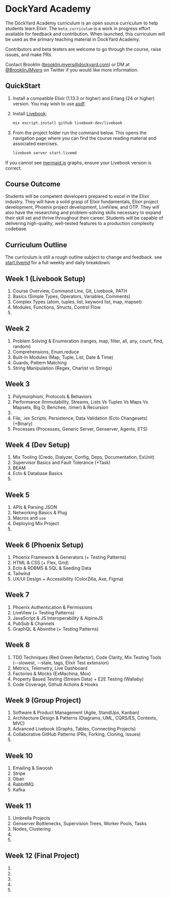 # DockYard Academy

The DockYard Academy curriculum is an open source curriculum to help students learn Elixir.
The `beta_curriculum` is a work in progress effort available for feedback and contribution.
When launched, this curriculum will be used as the primary teaching material in DockYard Academy.

Contributors and beta testers are welcome to go through the course, raise issues, and make PRs.

Contact Brooklin (brooklin.myers@dockyard.com) or DM at [@BrooklinJMyers](https://twitter.com/BrooklinJMyers) on Twitter if you would like more information.

## QuickStart

1. Install a compatible Elixir (1.13.3 or higher) and Erlang (24 or higher)
   version. You may wish to use
   [asdf](https://asdf-vm.com/guide/getting-started.html#_1-install-dependencies).

2. Install [Livebook](https://github.com/livebook-dev/livebook):

   ```sh
   mix escript.install github livebook-dev/livebook
   ```

3. From the project folder run the command below. This opens the navigation
   page where you can find the course reading material and associated
   exercises.

   ```sh
   livebook server start.livemd
   ```

If you cannot see [mermaid.js](https://github.com/mermaid-js/mermaid) graphs,
ensure your Livebook version is correct.

## Course Outcome
Students will be competent developers prepared to excel in the Elixir industry. They will have
a solid grasp of Elixir fundamentals, Elixir project development, Phoenix project development, LiveView, and OTP.
They will also have the researching and problem-solving skills necessary to expand their skill set and thrive
throughout their career. Students will be capable of delivering high-quality, well-tested features to a production complexity codebase.

## Curriculum Outline
The curriculum is still a rough outline subject to change and feedback. see [start.livemd](https://github.com/DockYard-Academy/beta_curriculum/blob/main/start.livemd) for a full weekly and daily breakdown.

## Week 1 (Livebook Setup)
1. Course Overview, Command Line, Git, Livebook, PATH
2. Basics (Simple Types, Operators, Variables, Comments)
3. Complex Types (atom, tuples, list, keyword list, map, mapset)
4. Modules, Functions, Structs, Control Flow
5.

## Week 2
1. Problem Solving & Enumeration (ranges, map, filter, all, any, count, find, random)
2. Comprehensions, Enum.reduce
3. Built-In Modules (Map, Tuple, List, Date & Time)
4. Guards, Pattern Matching
5. String Manipulation (Regex, Charlist vs Strings)

## Week 3
1. Polymorphism, Protocols & Behaviors
2. Performance (Immutability, Streams, Lists Vs Tuples Vs Maps Vs Mapsets, Big O, Benchee, :timer) & Recursion
3.
4. File, .iex Scripts, Persistence, Data Validation (Ecto Changesets) (+Binary)
5. Processes (Processes, Generic Server, Genserver, Agents, ETS)

## Week 4 (Dev Setup)
1. Mix Tooling (Credo, Dialyzer, Config, Deps, Documentation, ExUnit)
2. Supervisor Basics and Fault Tolerance (+Task)
3. BEAM
4. Ecto & Database Basics
5.

## Week 5
1. APIs & Parsing JSON
2. Networking Basics & Plug
3. Macros and `use`
4. Deploying Mix Project
5.

## Week 6 (Phoenix Setup)
1. Phoenix Framework & Generators (+ Testing Patterns)
2. HTML & CSS (+ Flex, Grid)
3. Ecto & RDBMS & SQL & Seeding Data
4. Tailwind
5. UX/UI Design + Accessibility (ColorZilla, Axe, Figma)

## Week 7
1. Phoenix Authentication & Permissions
2. LiveView (+ Testing Patterns)
3. JavaScript & JS Interoperability & AlpineJS
4. PubSub & Channels
5. GraphQL & Absinthe (+ Testing Patterns)

## Week 8
1. TDD Techniques (Red Green Refactor), Code Clarity, Mix Testing Tools (--slowest, --stale, tags, Elixir Test extension)
2. Metrics, Telemetry, Live Dashboard
3. Factories & Mocks (ExMachina, Mox)
4. Property Based Testing (Stream Data) + E2E Testing (Wallaby)
5. Code Coverage, Github Actions & Hooks

## Week 9 (Group Project)
1. Software & Product Management (Agile, StandUps, Kanban)
2. Architecture Design & Patterns (Diagrams, UML, CQRS/ES, Contexts, MVC)
3. Advanced Livebook (Graphs, Tables, Connecting Projects)
4. Collaborative GitHub Patterns (PRs, Forking, Cloning, Issues)
5.

## Week 10
1. Emailing & Swoosh
2. Stripe
3. Oban
4. RabbitMQ
5. Kafka

## Week 11
1. Umbrella Projects
2. Genserver Bottlenecks, Supervision Trees, Worker Pools, Tasks
3. Nodes, Clustering
4.
5.


## Week 12 (Final Project)
1.
2.
3.
4.
5.
